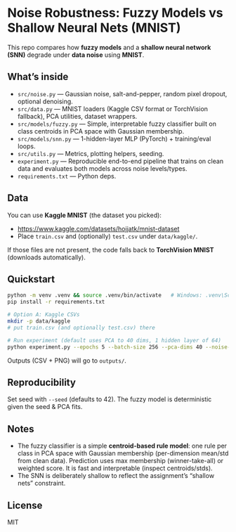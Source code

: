 
# Noise Robustness: Fuzzy Models vs Shallow Neural Nets (MNIST)

This repo compares how **fuzzy models** and a **shallow neural network (SNN)** degrade under **data noise** using **MNIST**.

## What’s inside
- `src/noise.py` — Gaussian noise, salt-and-pepper, random pixel dropout, optional denoising.
- `src/data.py` — MNIST loaders (Kaggle CSV format or TorchVision fallback), PCA utilities, dataset wrappers.
- `src/models/fuzzy.py` — Simple, interpretable fuzzy classifier built on class centroids in PCA space with Gaussian membership.
- `src/models/snn.py` — 1-hidden-layer MLP (PyTorch) + training/eval loops.
- `src/utils.py` — Metrics, plotting helpers, seeding.
- `experiment.py` — Reproducible end-to-end pipeline that trains on clean data and evaluates both models across noise levels/types.
- `requirements.txt` — Python deps.

## Data
You can use **Kaggle MNIST** (the dataset you picked):
- https://www.kaggle.com/datasets/hojjatk/mnist-dataset
- Place `train.csv` and (optionally) `test.csv` under `data/kaggle/`.

If those files are not present, the code falls back to **TorchVision MNIST** (downloads automatically).

## Quickstart
```bash
python -m venv .venv && source .venv/bin/activate   # Windows: .venv\Scripts\activate
pip install -r requirements.txt

# Option A: Kaggle CSVs
mkdir -p data/kaggle
# put train.csv (and optionally test.csv) there

# Run experiment (default uses PCA to 40 dims, 1 hidden layer of 64)
python experiment.py --epochs 5 --batch-size 256 --pca-dims 40 --noise-types gaussian saltpepper dropout --noise-levels 0.0 0.1 0.3 0.5
```

Outputs (CSV + PNG) will go to `outputs/`.

## Reproducibility
Set seed with `--seed` (defaults to 42). The fuzzy model is deterministic given the seed & PCA fits.

## Notes
- The fuzzy classifier is a simple **centroid-based rule model**: one rule per class in PCA space with Gaussian membership (per-dimension mean/std from clean data). Prediction uses max membership (winner-take-all) or weighted score. It is fast and interpretable (inspect centroids/stds).
- The SNN is deliberately shallow to reflect the assignment’s “shallow nets” constraint.

## License
MIT
